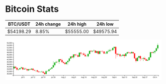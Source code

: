 # Bitcoin Stats

BTC/USDT|24h change|24h high|24h low|
|---|---|---|---|
|$54198.29|8.85%|$55555.00|$49575.94|

<img src="./chart.svg">
